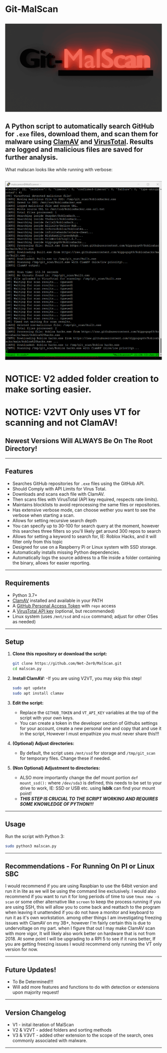 # Git-MalScan
![Alt text](Images/logo512.png)
---
A Python script to **automatically search GitHub for `.exe` files**, download them, and scan them for malware using [ClamAV](https://www.clamav.net/) and [VirusTotal](https://www.virustotal.com/). Results are logged and malicious files are saved for further analysis.
---
What malscan looks like while running with verbose:

![Alt text](Images/Malscan.png)
---
# NOTICE: V2 added folder creation to make sorting easier.
# NOTICE: V2VT Only uses VT for scanning and not ClamAV!
## Newest Versions Will ALWAYS Be On The Root Directory!
---

## Features

- Searches GitHub repositories for `.exe` files using the GitHub API.
- Should Comply with API Limits for Virus Total.
- Downloads and scans each file with ClamAV.
- Then scans files with VirusTotal (API key required, respects rate limits).
- Maintains blocklists to avoid reprocessing the same files or repositories.
- Has extensive verbose mode, can choose wether you want to see the verbose when starting a scan.
- Allows for setting recursive search depth
- You can specify up to 30-100 for search query at the moment, however this searches three filters so you'll likely get around 300 repos to search
- Allows for setting a keyword to search for, IE: Roblox Hacks, and it will filter only from this topic
- Designed for use on a Raspberry Pi or Linux system with SSD storage.
- Automatically installs missing Python dependencies.
- Automatically logs the source address to a file inside a folder containing the binary, allows for easier reporting.
---

## Requirements

- Python 3.7+
- [ClamAV](https://www.clamav.net/) installed and available in your PATH
- A [GitHub Personal Access Token](https://github.com/settings/tokens) with `repo` access
- A [VirusTotal API key](https://www.virustotal.com/gui/join-us) (optional, but recommended)
- Linux system (uses `/mnt/ssd` and `nice` command; adjust for other OSes as needed)

---

## Setup

1. **Clone this repository or download the script:**

    ```sh
    git clone https://github.com/Net-Zer0/MalScan.git
    cd malscan.py
    ```

2. **Install ClamAV:** -If you are using V2VT, you may skip this step!

    ```sh
    sudo apt update
    sudo apt install clamav
    ```

3. **Edit the script:**

    - Replace the `GITHUB_TOKEN` and `VT_API_KEY` variables at the top of the script with your own keys.
    - You can create a token in the developer section of Githubs settings for your account, create a new personal one and copy that and use it in the script, However I must empathize you must never share this!!!

4. **(Optional) Adjust directories:**

    - By default, the script uses `/mnt/ssd` for storage and `/tmp/git_scan` for temporary files. Change these if needed.
5. **(Non Optional) Adjustment to directories:**
    - ALSO more importantly change the def mount portion `def mount_ssd():` where  `/dev/sda3` is defined, this needs to be set to your drive to work, IE: SSD or USB etc. using **lsblk** can find your mount point!
    - ***THIS STEP IS CRUCIAL TO THE SCRIPT WORKING AND REQUIRES SOME KNOWLEDGE OF PYTHON!!!***

---

## Usage

Run the script with Python 3:

```sh
sudo python3 malscan.py
```
--- 
## Recommendations - For Running On PI or Linux SBC
I would recommend if you are using Raspbian to use the 64bit version and run it in lite as we will be using the command line exclusively. I would also recommend if you want to run it for long periods of time to use `tmux new -s scan` or some other alternative like `screen` to keep the process running if you are using SSH, this will allow you to come back and reattach to the program when leaving it unattended if you do not have a monitor and keyboard to run it as it's own workstation. among other things I am investigating freezing issues with ClamAV on my 3B+, however I'm fairly certain this is due to undervoltage on my part. when I figure that out I may make ClamAV scan with more vigor, It will likely also work better on hardware that is not from 2018. At some point I will be upgrading to a RPI 5 to see if it runs better, If you are getting freezing issues I would recommend only running the VT only version for now.

---
## Future Updates!

- To Be Determined!!!
- Will add more features and functions to do with detection or extensions upon majority request!
---
## Version Changelog
- V1 - inital iteration of MalScan
- V2 & V2VT - added folders and sorting methods
- V3 & V3VT - added other extension to the scope of the search, ones commonly associated with malware.
---
  
